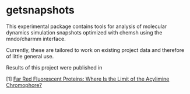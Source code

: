 getsnapshots
============

This experimental package contains tools for analysis of molecular dynamics 
simulation snapshots optimized with chemsh using the mndo/charmm interface.

Currently, these are tailored to work on existing project data and therefore
of little general use.

Results of this project were published in

[1] [Far Red Fluorescent Proteins: Where Is the Limit of the Acylimine Chromophore?](http://dx.doi.org/10.1021/acs.jctc.9b00070)
